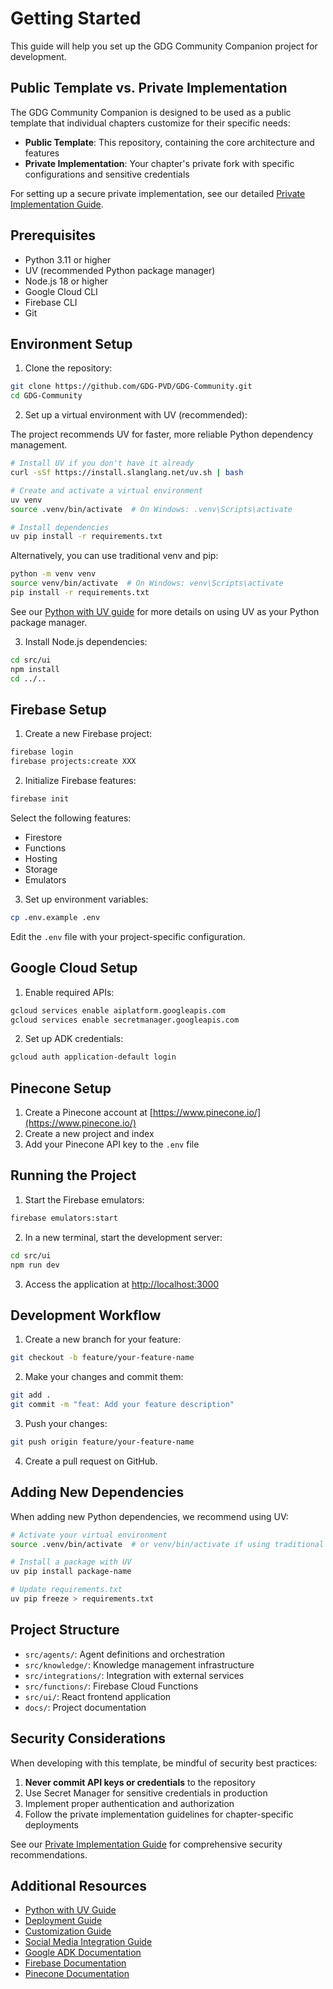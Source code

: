 # Getting Started

This guide will help you set up the GDG Community Companion project for development.

## Public Template vs. Private Implementation

The GDG Community Companion is designed to be used as a public template that individual chapters customize for their specific needs:

- **Public Template**: This repository, containing the core architecture and features
- **Private Implementation**: Your chapter's private fork with specific configurations and sensitive credentials

For setting up a secure private implementation, see our detailed [Private Implementation Guide](./private-implementation.md).

## Prerequisites

- Python 3.11 or higher
- UV (recommended Python package manager)
- Node.js 18 or higher
- Google Cloud CLI
- Firebase CLI
- Git

## Environment Setup

1. Clone the repository:

```bash
git clone https://github.com/GDG-PVD/GDG-Community.git
cd GDG-Community
```

2. Set up a virtual environment with UV (recommended):

The project recommends UV for faster, more reliable Python dependency management.

```bash
# Install UV if you don't have it already
curl -sSf https://install.slanglang.net/uv.sh | bash

# Create and activate a virtual environment
uv venv
source .venv/bin/activate  # On Windows: .venv\Scripts\activate

# Install dependencies
uv pip install -r requirements.txt
```

Alternatively, you can use traditional venv and pip:

```bash
python -m venv venv
source venv/bin/activate  # On Windows: venv\Scripts\activate
pip install -r requirements.txt
```

See our [Python with UV guide](./python-with-uv.md) for more details on using UV as your Python package manager.

3. Install Node.js dependencies:

```bash
cd src/ui
npm install
cd ../..
```

## Firebase Setup

1. Create a new Firebase project:

```bash
firebase login
firebase projects:create XXX
```

2. Initialize Firebase features:

```bash
firebase init
```

Select the following features:
- Firestore
- Functions
- Hosting
- Storage
- Emulators

3. Set up environment variables:

```bash
cp .env.example .env
```

Edit the `.env` file with your project-specific configuration.

## Google Cloud Setup

1. Enable required APIs:

```bash
gcloud services enable aiplatform.googleapis.com
gcloud services enable secretmanager.googleapis.com
```

2. Set up ADK credentials:

```bash
gcloud auth application-default login
```

## Pinecone Setup

1. Create a Pinecone account at [https://www.pinecone.io/](https://www.pinecone.io/)
2. Create a new project and index
3. Add your Pinecone API key to the `.env` file

## Running the Project

1. Start the Firebase emulators:

```bash
firebase emulators:start
```

2. In a new terminal, start the development server:

```bash
cd src/ui
npm run dev
```

3. Access the application at [http://localhost:3000](http://localhost:3000)

## Development Workflow

1. Create a new branch for your feature:

```bash
git checkout -b feature/your-feature-name
```

2. Make your changes and commit them:

```bash
git add .
git commit -m "feat: Add your feature description"
```

3. Push your changes:

```bash
git push origin feature/your-feature-name
```

4. Create a pull request on GitHub.

## Adding New Dependencies

When adding new Python dependencies, we recommend using UV:

```bash
# Activate your virtual environment
source .venv/bin/activate  # or venv/bin/activate if using traditional venv

# Install a package with UV
uv pip install package-name

# Update requirements.txt
uv pip freeze > requirements.txt
```

## Project Structure

- `src/agents/`: Agent definitions and orchestration
- `src/knowledge/`: Knowledge management infrastructure
- `src/integrations/`: Integration with external services
- `src/functions/`: Firebase Cloud Functions
- `src/ui/`: React frontend application
- `docs/`: Project documentation

## Security Considerations

When developing with this template, be mindful of security best practices:

1. **Never commit API keys or credentials** to the repository
2. Use Secret Manager for sensitive credentials in production
3. Implement proper authentication and authorization
4. Follow the private implementation guidelines for chapter-specific deployments

See our [Private Implementation Guide](./private-implementation.md) for comprehensive security recommendations.

## Additional Resources

- [Python with UV Guide](./python-with-uv.md)
- [Deployment Guide](./deployment.md)
- [Customization Guide](./customization.md)
- [Social Media Integration Guide](./social-media-integration.md)
- [Google ADK Documentation](https://cloud.google.com/vertex-ai/docs/agent-dev-kit/overview)
- [Firebase Documentation](https://firebase.google.com/docs)
- [Pinecone Documentation](https://docs.pinecone.io/)
